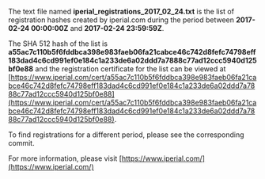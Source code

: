 The text file named **iperial_registrations_2017_02_24.txt** is the list of registration hashes created by iperial.com during the period between **2017-02-24 00:00:00Z** and **2017-02-24 23:59:59Z**.

The SHA 512 hash of the list is **a55ac7c110b5f6fddbca398e983faeb06fa21cabce46c742d8fefc74798eff183dad4c6cd991ef0e184c1a233de6a02ddd7a7888c77ad12ccc5940d125bf0e88** and the registration certificate for the list can be viewed at [https://www.iperial.com/cert/a55ac7c110b5f6fddbca398e983faeb06fa21cabce46c742d8fefc74798eff183dad4c6cd991ef0e184c1a233de6a02ddd7a7888c77ad12ccc5940d125bf0e88](https://www.iperial.com/cert/a55ac7c110b5f6fddbca398e983faeb06fa21cabce46c742d8fefc74798eff183dad4c6cd991ef0e184c1a233de6a02ddd7a7888c77ad12ccc5940d125bf0e88).

To find registrations for a different period, please see the corresponding commit.

For more information, please visit [https://www.iperial.com/](https://www.iperial.com/)
